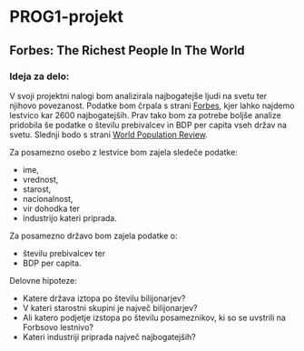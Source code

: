 # PROG1-projekt
## Forbes: The Richest People In The World
### Ideja za delo:
V svoji projektni nalogi bom analizirala najbogatejše ljudi na svetu ter njihovo povezanost. Podatke bom črpala s strani [Forbes](https://www.forbes.com/billionaires/), kjer lahko najdemo lestvico kar 2600 najbogatejših. Prav tako bom za potrebe boljše analize pridobila še podatke o številu prebivalcev in BDP per capita vseh držav na svetu. Slednji bodo s strani [World Population Review](https://worldpopulationreview.com/country-rankings/gdp-per-capita-by-country).

Za posamezno osebo z lestvice bom zajela sledeče podatke:
- ime,
- vrednost,
- starost,
- nacionalnost,
- vir dohodka ter
- industrijo kateri priprada.

Za posamezno državo bom zajela podatke o:
- številu prebivalcev ter
- BDP per capita.

Delovne hipoteze:
- Katere država iztopa po številu bilijonarjev?
- V kateri starostni skupini je največ bilijonarjev?
- Ali katero podjetje izstopa po številu posameznikov, ki so se uvstrili na Forbsovo lestnivo?
- Kateri industriji priprada največ najbogatejših?
